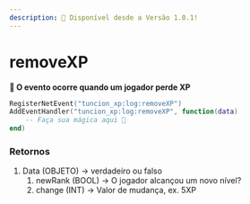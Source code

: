 ```yaml
---
description: 🔧 Disponível desde a Versão 1.0.1!
---
```


# removeXP

**📢 O evento ocorre quando um jogador perde XP**

```lua
RegisterNetEvent("tuncion_xp:log:removeXP")
AddEventHandler("tuncion_xp:log:removeXP", function(data)
    -- Faça sua mágica aqui 💫
end)
```

### Retornos

1. Data <span className="color-blue">(OBJETO)</span> <span className="color-orange">-> verdadeiro ou falso</span>
   1. newRank <span className="color-blue">(BOOL)</span> <span className="color-orange">-> O jogador alcançou um novo nível?</span>
   2. change <span className="color-blue">(INT)</span> <span className="color-orange">-> Valor de mudança, ex. 5XP</span>